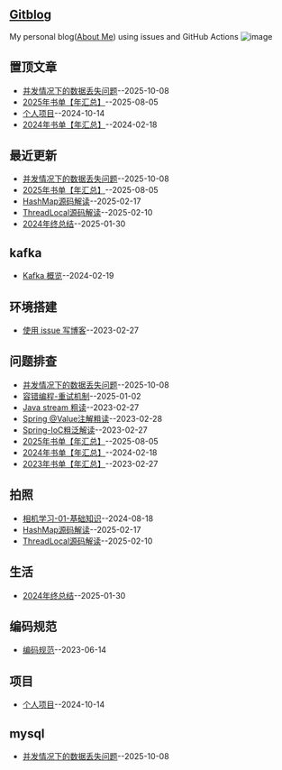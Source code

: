## [Gitblog](https://github.com/Winniekun/article)
My personal blog([About Me](https://github.com/Winniekun)) using issues and GitHub Actions
![image](https://github.com/user-attachments/assets/a168bf11-661e-4566-b042-7fc9544de528)

## 置顶文章
- [并发情况下的数据丢失问题](https://github.com/Winniekun/article/issues/18)--2025-10-08
- [2025年书单【年汇总】](https://github.com/Winniekun/article/issues/17)--2025-08-05
- [个人项目](https://github.com/Winniekun/article/issues/12)--2024-10-14
- [2024年书单【年汇总】](https://github.com/Winniekun/article/issues/9)--2024-02-18
## 最近更新
- [并发情况下的数据丢失问题](https://github.com/Winniekun/article/issues/18)--2025-10-08
- [2025年书单【年汇总】](https://github.com/Winniekun/article/issues/17)--2025-08-05
- [HashMap源码解读](https://github.com/Winniekun/article/issues/16)--2025-02-17
- [ThreadLocal源码解读](https://github.com/Winniekun/article/issues/15)--2025-02-10
- [2024年终总结](https://github.com/Winniekun/article/issues/14)--2025-01-30
## kafka
- [Kafka 概览](https://github.com/Winniekun/article/issues/10)--2024-02-19
## 环境搭建
- [使用 issue 写博客](https://github.com/Winniekun/article/issues/2)--2023-02-27
## 问题排查
- [并发情况下的数据丢失问题](https://github.com/Winniekun/article/issues/18)--2025-10-08
- [容错编程-重试机制](https://github.com/Winniekun/article/issues/13)--2025-01-02
- [Java stream 粗读](https://github.com/Winniekun/article/issues/3)--2023-02-27
- [Spring @Value注解粗读](https://github.com/Winniekun/article/issues/6)--2023-02-28
- [Spring-IoC粗泛解读](https://github.com/Winniekun/article/issues/4)--2023-02-27
- [2025年书单【年汇总】](https://github.com/Winniekun/article/issues/17)--2025-08-05
- [2024年书单【年汇总】](https://github.com/Winniekun/article/issues/9)--2024-02-18
- [2023年书单【年汇总】](https://github.com/Winniekun/article/issues/5)--2023-02-27
## 拍照
- [相机学习-01-基础知识](https://github.com/Winniekun/article/issues/11)--2024-08-18
- [HashMap源码解读](https://github.com/Winniekun/article/issues/16)--2025-02-17
- [ThreadLocal源码解读](https://github.com/Winniekun/article/issues/15)--2025-02-10
## 生活
- [2024年终总结](https://github.com/Winniekun/article/issues/14)--2025-01-30
## 编码规范
- [编码规范](https://github.com/Winniekun/article/issues/7)--2023-06-14
## 项目
- [个人项目](https://github.com/Winniekun/article/issues/12)--2024-10-14
## mysql
- [并发情况下的数据丢失问题](https://github.com/Winniekun/article/issues/18)--2025-10-08
